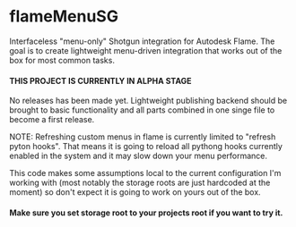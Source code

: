 # flameMenuSG
Interfaceless "menu-only" Shotgun integration for Autodesk Flame.
The goal is to create lightweight menu-driven integration that works 
out of the box for most common tasks.

#### THIS PROJECT IS CURRENTLY IN ALPHA STAGE
No releases has been made yet.
Lightweight publishing backend should be brought to basic functionality and all parts
combined in one singe file to become a first release.

NOTE: Refreshing custom menus in flame is currently limited to "refresh pyton hooks".
That means it is going to reload all pythong hooks currently enabled in the system 
and it may slow down your menu performance.

This code makes some assumptions local to the current configuration
I'm working with (most notably the storage roots are just hardcoded at the moment) 
so don't expect it is going to work on yours out of the box.

#### Make sure you set storage root to your projects root if you want to try it.

